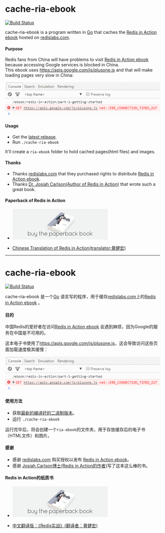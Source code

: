 # cache-ria-ebook

[![Build Status](https://travis-ci.org/northbright/cache-ria-ebook.svg?branch=master)](https://travis-ci.org/northbright/cache-ria-ebook)

cache-ria-ebook is a program written in [Go](http://golang.org) that caches the [Redis in Action ebook](https://redislabs.com/ebook/redis-in-action) hosted on [redislabs.com](https://redislabs.com/).

#### Purpose
Redis fans from China will have problems to visit [Redis in Action ebook](https://redislabs.com/ebook/redis-in-action)  because accessing Google services is blocked in China.  
This ebook uses <https://apis.google.com/js/plusone.js> and that will make loading pages very slow in China:

![Can't access apis.google.com](images/google-services-block.png)

#### Usage
  * Get the [latest release](https://github.com/northbright/cache-ria-ebook/releases/latest).
  * Run  `./cache-ria-ebook`

It'll create a `ria-ebook` folder to hold cached pages(html files) and images.

#### Thanks
* Thanks [redislabs.com](https://redislabs.com/) that they purchased rights to distribute [Redis in Action ebook](https://redislabs.com/ebook/redis-in-action).
* Thanks [Dr. Josiah Carlson(Author of Redis in Action)](https://github.com/josiahcarlson) that wrote such a great book.

#### Paperback of Redis in Action
* <div class="purchase"><a target="_blank" href="http://www.manning.com/carlson/"><img src="./images/buy-ebook.png" alt="Buy the paperback"></a></div>

* [Chinese Translation of Redis in Action(translator:黄健宏)](http://redisinaction.com/)

--------------------------------

# cache-ria-ebook

[![Build Status](https://travis-ci.org/northbright/cache-ria-ebook.svg?branch=master)](https://travis-ci.org/northbright/cache-ria-ebook)

cache-ria-ebook 是一个[Go](http://golang.org) 语言写的程序，用于缓存[redislabs.com](https://redislabs.com/)上的[Redis in Action ebook](https://redislabs.com/ebook/redis-in-action) 。

#### 目的
中国Redis的爱好者在访问[Redis in Action ebook](https://redislabs.com/ebook/redis-in-action) 会遇到麻烦，因为Google的服务在中国是不可用的。  

这本电子书使用了<https://apis.google.com/js/plusone.js>，这会导致访问这些页面加载速度极其缓慢：

![Can't access apis.google.com](images/google-services-block.png)

#### 使用方法
  * 获取[最新的编译好的二进制版本](https://github.com/northbright/cache-ria-ebook/releases/latest)。
  * 运行  `./cache-ria-ebook`

运行完毕后，将会创建一个`ria-ebook`的文件夹，用于存放缓存后的电子书（HTML文件）和图片。

#### 感谢
* 感谢 [redislabs.com](https://redislabs.com/) 购买授权以发布 [Redis in Action ebook](https://redislabs.com/ebook/redis-in-action)。
* 感谢 [Josiah Carlson博士(Redis in Action的作者)](https://github.com/josiahcarlson)写了这本这么棒的书。

#### Redis in Action的纸质书
* <div class="purchase"><a target="_blank" href="http://www.manning.com/carlson/"><img src="./images/buy-ebook.png" alt="Buy the paperback"></a></div>

* [中文翻译版：《Redis实战》(翻译者：黄健宏)](http://redisinaction.com/)
